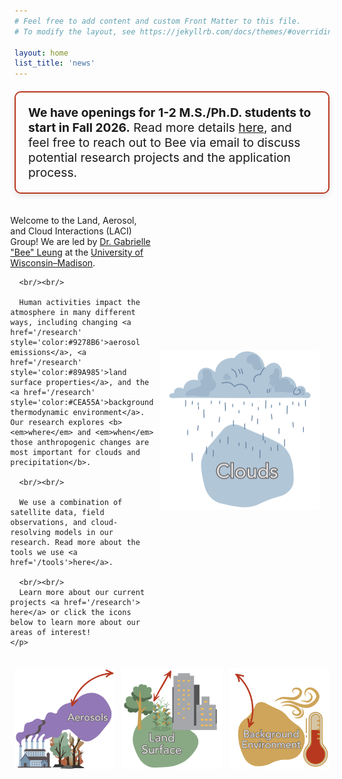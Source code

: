 ```yaml
---
# Feel free to add content and custom Front Matter to this file.
# To modify the layout, see https://jekyllrb.com/docs/themes/#overriding-theme-defaults

layout: home
list_title: 'news'
---
```



<div style="
  background-color: $lm-background-color;
  border: 2px solid #B7381F;
  padding: 20px;
  margin-top: 20px;
  border-radius: 10px;
  box-shadow: 0 4px 8px rgba(41, 39, 40, 0.1);
  font-size: 1.2rem;
">
<b>We have openings for 1-2 M.S./Ph.D. students to start in Fall 2026.</b> Read more details <a href="/openings">here</a>, and feel free to reach out to Bee via email to discuss potential research projects and the application process.
</div>

<div class="content-wrapper" style="
  display: flex;
  align-items: center;
  justify-content: center;
  max-width: 1200px;
  margin: auto;
  padding: 20px;
  position: relative;
">

  <!-- Text block (smaller) -->
  <div style="flex: 0 0 35%; padding-right: 10px;">
    <p>
      Welcome to the Land, Aerosol, and Cloud Interactions (LACI) Group! We are led by <a href="/people/leung">Dr. Gabrielle "Bee" Leung</a> at the <a href="http://aos.wisc.edu"> University of Wisconsin–Madison</a>.
      
      <br/><br/>
      
      Human activities impact the atmosphere in many different ways, including changing <a href='/research' style='color:#9278B6'>aerosol emissions</a>, <a href='/research' style='color:#89A985'>land surface properties</a>, and the <a href='/research' style='color:#CEA55A'>background thermodynamic environment</a>. Our research explores <b><em>where</em> and <em>when</em> those anthropogenic changes are most important for clouds and precipitation</b>.  

      <br/><br/>

      We use a combination of satellite data, field observations, and cloud-resolving models in our research. Read more about the tools we use <a href='/tools'>here</a>.

      <br/><br/>
      Learn more about our current projects <a href='/research'> here</a> or click the icons below to learn more about our areas of interest!
    </p>
  </div>


  <!-- Cloud image block (wider and pushed toward center) -->
  <div style="flex: 0 0 55%; display: flex; justify-content: flex-start;">
    <a href="/research" style="display: block; width: 100%;"><img src="/assets/img/clouds.svg" style="width: 100%; height: auto;" alt="Cloud Image"></a>
  </div>  
  
  <!-- Spacer (empty, to push image toward center) -->
  <div style="flex: 0 0 5%;"></div>

</div>

<!-- Bottom Section: Three Images Side by Side -->
<div style="display: flex; justify-content: space-between;">
  <a href="/research" style="display: block; width: 32%;"><img src="/assets/img/aero.svg" style="width: 100%; height: auto;" alt="Aerosol"></a>
  <a href="/research" style="display: block; width: 32%;"><img src="/assets/img/land.svg"  style="width: 100%; height: auto;" alt="Land"></a>
  <a href="/research" style="display: block; width: 32%;"><img src="/assets/img/envi.svg"  style="width: 100%; height: auto;" alt="Environment"></a>
</div>

<br/><br/>


